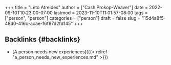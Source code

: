 +++
title = "Leto Atreides"
author = ["Cash Prokop-Weaver"]
date = 2022-09-10T10:23:00-07:00
lastmod = 2023-11-10T11:01:57-08:00
tags = ["person", "person"]
categories = ["person"]
draft = false
slug = "15d4a8f5-48d0-416c-acae-f6f87d2fd145"
+++

## Backlinks {#backlinks}

-   [A person needs new experiences]({{< relref "a_person_needs_new_experiences.md" >}})
